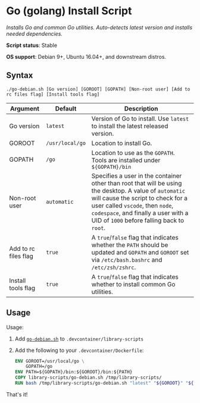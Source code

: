 # Go (golang) Install Script

*Installs Go and common Go utilities. Auto-detects latest version and installs needed dependencies.*

**Script status**: Stable

**OS support**: Debian 9+, Ubuntu 16.04+, and downstream distros.

## Syntax

```text
./go-debian.sh [Go version] [GOROOT] [GOPATH] [Non-root user] [Add to rc files flag] [Install tools flag]
```

|Argument|Default|Description|
|--------|-------|-----------|
|Go version|`latest`| Version of Go to install. Use `latest` to install the latest released version. |
|GOROOT|`/usr/local/go`| Location to install Go. |
|GOPATH|`/go`| Location to use as the `GOPATH`. Tools are installed under `${GOPATH}/bin` |
|Non-root user|`automatic`| Specifies a user in the container other than root that will be using the desktop. A value of `automatic` will cause the script to check for a user called `vscode`, then `node`, `codespace`, and finally a user with a UID of `1000` before falling back to `root`. |
| Add to rc files flag | `true` | A `true`/`false` flag that indicates whether the `PATH` should be updated and `GOPATH` and `GOROOT` set via `/etc/bash.bashrc` and `/etc/zsh/zshrc`. |
| Install tools flag | `true` | A `true`/`false` flag that indicates whether to install common Go utilities. |

## Usage

Usage:

1. Add [`go-debian.sh`](../go-debian.sh) to `.devcontainer/library-scripts`

2. Add the following to your `.devcontainer/Dockerfile`:

    ```Dockerfile
    ENV GOROOT=/usr/local/go \
        GOPATH=/go
    ENV PATH=${GOPATH}/bin:${GOROOT}/bin:${PATH}
    COPY library-scripts/go-debian.sh /tmp/library-scripts/
    RUN bash /tmp/library-scripts/go-debian.sh "latest" "${GOROOT}" "${GOPATH}"
    ```

That's it!
